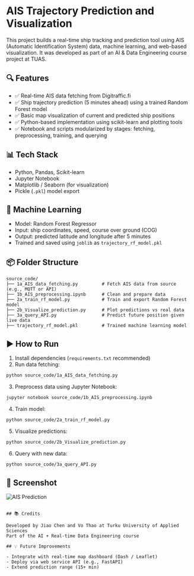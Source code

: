 
# AIS Trajectory Prediction and Visualization

This project builds a real-time ship tracking and prediction tool using AIS (Automatic Identification System) data, machine learning, and web-based visualization. It was developed as part of an AI & Data Engineering course project at TUAS.

## 🔍 Features

- ✅ Real-time AIS data fetching from Digitraffic.fi
- ✅ Ship trajectory prediction (5 minutes ahead) using a trained Random Forest model
- ✅ Basic map visualization of current and predicted ship positions
- ✅ Python-based implementation using scikit-learn and plotting tools
- ✅ Notebook and scripts modularized by stages: fetching, preprocessing, training, and querying

## 📊 Tech Stack

- Python, Pandas, Scikit-learn
- Jupyter Notebook
- Matplotlib / Seaborn (for visualization)
- Pickle (`.pkl`) model export

## 🧠 Machine Learning

- Model: Random Forest Regressor
- Input: ship coordinates, speed, course over ground (COG)
- Output: predicted latitude and longitude after 5 minutes
- Trained and saved using `joblib` as `trajectory_rf_model.pkl`

## 📦 Folder Structure

```
source_code/
├── 1a_AIS_data_fetching.py         # Fetch AIS data from source (e.g., MQTT or API)
├── 1b_AIS_preprocessing.ipynb      # Clean and prepare data
├── 2a_train_rf_model.py            # Train and export Random Forest model
├── 2b_Visualize_prediction.py      # Plot predictions vs real data
├── 3a_query_API.py                 # Predict future position given live data
├── trajectory_rf_model.pkl         # Trained machine learning model
```

## ▶️ How to Run

1. Install dependencies (`requirements.txt` recommended)
2. Run data fetching:  
```bash
python source_code/1a_AIS_data_fetching.py
```
3. Preprocess data using Jupyter Notebook:  
```bash
jupyter notebook source_code/1b_AIS_preprocessing.ipynb
```
4. Train model:  
```bash
python source_code/2a_train_rf_model.py
```
5. Visualize predictions:  
```bash
python source_code/2b_Visualize_prediction.py
```
6. Query with new data:  
```bash
python source_code/3a_query_API.py
```

## 📍 Screenshot

![AIS Prediction](./screenshot.png)
```

## 📚 Credits

Developed by Jiao Chen and Vo Thao at Turku University of Applied Sciences  
Part of the AI + Real-time Data Engineering course

## 💡 Future Improvements

- Integrate with real-time map dashboard (Dash / Leaflet)
- Deploy via web service API (e.g., FastAPI)
- Extend prediction range (15+ min)
